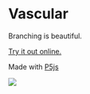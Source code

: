 # Vascular

Branching is beautiful.

[Try it out online.](https://riebschlager.github.io/vascular/)

Made with [P5js](https://p5js.org/)

![](https://i.imgur.com/CLhY8JZ.png)
